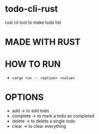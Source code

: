 # todo-cli-rust
rust cli tool to make todo list 

# MADE WITH RUST

# HOW TO RUN
- `cargo run -- <option> <value>`

# OPTIONS
- add -> to add todo
- complete -> to mark a todo as completed
- delete -> to delete a single todo
- clear -> to clear everything
